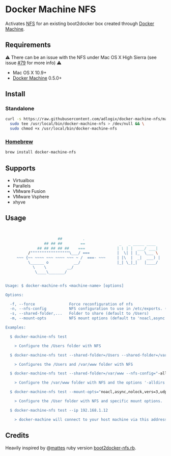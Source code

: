# Docker Machine NFS

Activates [NFS](https://en.wikipedia.org/wiki/Network_File_System) for an
existing boot2docker box created through
[Docker Machine](https://docs.docker.com/machine/).

## Requirements
:warning: There can be an issue with the NFS under Mac OS X High Sierra (see issue [#79](https://github.com/adlogix/docker-machine-nfs/issues/79) for more info) :warning:

* Mac OS X 10.9+
* [Docker Machine](https://docs.docker.com/machine/) 0.5.0+

## Install

### Standalone

```sh
curl -s https://raw.githubusercontent.com/adlogix/docker-machine-nfs/master/docker-machine-nfs.sh |
  sudo tee /usr/local/bin/docker-machine-nfs > /dev/null && \
  sudo chmod +x /usr/local/bin/docker-machine-nfs
```

### [Homebrew](http://brew.sh/)

```sh
brew install docker-machine-nfs
```


## Supports

* Virtualbox
* Parallels
* VMware Fusion
* VMware Vsphere
* xhyve

## Usage

```sh


                       ##         .
                 ## ## ##        ==               _   _ _____ ____
              ## ## ## ## ##    ===              | \ | |  ___/ ___|
          /"""""""""""""""""\___/ ===            |  \| | |_  \___ \
     ~~~ {~~ ~~~~ ~~~ ~~~~ ~~~ ~ /  ===- ~~~     | |\  |  _|  ___) |
          \______ o           __/                |_| \_|_|   |____/
            \    \         __/
             \____\_______/


Usage: $ docker-machine-nfs <machine-name> [options]

Options:

  -f, --force               Force reconfiguration of nfs
  -n, --nfs-config          NFS configuration to use in /etc/exports. (default to '-alldirs -mapall=\$(id -u):\$(id -g)')
  -s, --shared-folder,...   Folder to share (default to /Users)
  -m, --mount-opts          NFS mount options (default to 'noacl,async')

Examples:

  $ docker-machine-nfs test

    > Configure the /Users folder with NFS

  $ docker-machine-nfs test --shared-folder=/Users --shared-folder=/var/www

    > Configures the /Users and /var/www folder with NFS

  $ docker-machine-nfs test --shared-folder=/var/www --nfs-config="-alldirs -maproot=0"

    > Configure the /var/www folder with NFS and the options '-alldirs -maproot=0'

  $ docker-machine-nfs test --mount-opts="noacl,async,nolock,vers=3,udp,noatime,actimeo=1"

    > Configure the /User folder with NFS and specific mount options.

  $ docker-machine-nfs test --ip 192.168.1.12

    > docker-machine will connect to your host machine via this address

```

## Credits

Heavily inspired by @[mattes](https://github.com/mattes) ruby version
[boot2docker-nfs.rb](https://gist.github.com/mattes/4d7f435d759ca2581347).
